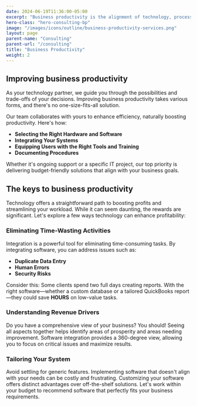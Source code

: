 ```yaml
---
date: 2024-06-19T11:36:00-05:00
excerpt: "Business productivity is the alignment of technology, process and people. We can help you thrive!"
hero-class: "hero-consulting-bp"
image: "/images/icons/outline/business-productivity-services.png"
layout: page
parent-name: "Consulting"
parent-url: "/consulting"
title: "Business Productivity"
weight: 2
---
```


## Improving business productivity

As your technology partner, we guide you through the possibilities and trade-offs of your decisions. Improving business productivity takes various forms, and there's no one-size-fits-all solution.

Our team collaborates with yours to enhance efficiency, naturally boosting productivity. Here's how:

- **Selecting the Right Hardware and Software**
- **Integrating Your Systems**
- **Equipping Users with the Right Tools and Training**
- **Documenting Procedures**

Whether it's ongoing support or a specific IT project, our top priority is delivering budget-friendly solutions that align with your business goals.

## The keys to business productivity

Technology offers a straightforward path to boosting profits and streamlining your workload. While it can seem daunting, the rewards are significant. Let's explore a few ways technology can enhance profitability:

### Eliminating Time-Wasting Activities

Integration is a powerful tool for eliminating time-consuming tasks. By integrating software, you can address issues such as:

- **Duplicate Data Entry**
- **Human Errors**
- **Security Risks**

Consider this: Some clients spend two full days creating reports. With the right software—whether a custom database or a tailored QuickBooks report—they could save **HOURS** on low-value tasks.

### Understanding Revenue Drivers

Do you have a comprehensive view of your business? You should! Seeing all aspects together helps identify areas of prosperity and areas needing improvement. Software integration provides a 360-degree view, allowing you to focus on critical issues and maximize results.

### Tailoring Your System

Avoid settling for generic features. Implementing software that doesn't align with your needs can be costly and frustrating. Customizing your software offers distinct advantages over off-the-shelf solutions. Let's work within your budget to recommend software that perfectly fits your business requirements.
